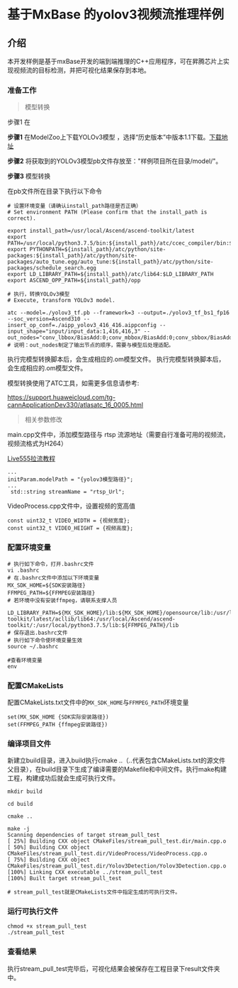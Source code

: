 # 基于MxBase 的yolov3视频流推理样例

## 介绍

本开发样例是基于mxBase开发的端到端推理的C++应用程序，可在昇腾芯片上实现视频流的目标检测，并把可视化结果保存到本地。

### 准备工作

> 模型转换

步骤1 在

**步骤1** 在ModelZoo上下载YOLOv3模型 ，选择“历史版本”中版本1.1下载。[下载地址](https://www.hiascend.com/zh/software/modelzoo/detail/C/210261e64adc42d2b3d84c447844e4c7)

**步骤2** 将获取到的YOLOv3模型pb文件存放至："样例项目所在目录/model/"。

**步骤3** 模型转换

在pb文件所在目录下执行以下命令

```
# 设置环境变量（请确认install_path路径是否正确）
# Set environment PATH (Please confirm that the install_path is correct).

export install_path=/usr/local/Ascend/ascend-toolkit/latest
export PATH=/usr/local/python3.7.5/bin:${install_path}/atc/ccec_compiler/bin:${install_path}/atc/bin:$PATH
export PYTHONPATH=${install_path}/atc/python/site-packages:${install_path}/atc/python/site-packages/auto_tune.egg/auto_tune:${install_path}/atc/python/site-packages/schedule_search.egg
export LD_LIBRARY_PATH=${install_path}/atc/lib64:$LD_LIBRARY_PATH
export ASCEND_OPP_PATH=${install_path}/opp

# 执行，转换YOLOv3模型
# Execute, transform YOLOv3 model.

atc --model=./yolov3_tf.pb --framework=3 --output=./yolov3_tf_bs1_fp16 --soc_version=Ascend310 --insert_op_conf=./aipp_yolov3_416_416.aippconfig --input_shape="input/input_data:1,416,416,3" --out_nodes="conv_lbbox/BiasAdd:0;conv_mbbox/BiasAdd:0;conv_sbbox/BiasAdd:0"
# 说明：out_nodes制定了输出节点的顺序，需要与模型后处理适配。
```

执行完模型转换脚本后，会生成相应的.om模型文件。 执行完模型转换脚本后，会生成相应的.om模型文件。

模型转换使用了ATC工具，如需更多信息请参考:

 https://support.huaweicloud.com/tg-cannApplicationDev330/atlasatc_16_0005.html

> 相关参数修改

main.cpp文件中，添加模型路径与 rtsp 流源地址（需要自行准备可用的视频流，视频流格式为H264）

[Live555拉流教程](../../docs/参考资料/Live555离线视频转RTSP说明文档)

```
...
initParam.modelPath = "{yolov3模型路径}";
...
 std::string streamName = "rtsp_Url";
```

VideoProcess.cpp文件中，设置视频的宽高值

```
const uint32_t VIDEO_WIDTH = {视频宽度};
const uint32_t VIDEO_HEIGHT = {视频高度};
```

### 配置环境变量

```
# 执行如下命令，打开.bashrc文件
vi .bashrc
# 在.bashrc文件中添加以下环境变量
MX_SDK_HOME=${SDK安装路径}
FFMPEG_PATH=${FFMPEG安装路径} 
# 若环境中没有安装ffmpeg，请联系支撑人员

LD_LIBRARY_PATH=${MX_SDK_HOME}/lib:${MX_SDK_HOME}/opensource/lib:/usr/local/Ascend/ascend-toolkit/latest/acllib/lib64:/usr/local/Ascend/ascend-toolkit/:/usr/local/python3.7.5/lib:${FFMPEG_PATH}/lib
# 保存退出.bashrc文件
# 执行如下命令使环境变量生效
source ~/.bashrc

#查看环境变量
env
```

### 配置CMakeLists

配置CMakeLists.txt文件中的`MX_SDK_HOME`与`FFMPEG_PATH`环境变量

```
set(MX_SDK_HOME {SDK实际安装路径})
set(FFMPEG_PATH {ffmpeg安装路径})
```

### 编译项目文件

新建立build目录，进入build执行cmake ..（..代表包含CMakeLists.txt的源文件父目录），在build目录下生成了编译需要的Makefile和中间文件。执行make构建工程，构建成功后就会生成可执行文件。

```
mkdir build

cd build

cmake ..

make -j
Scanning dependencies of target stream_pull_test
[ 25%] Building CXX object CMakeFiles/stream_pull_test.dir/main.cpp.o
[ 50%] Building CXX object CMakeFiles/stream_pull_test.dir/VideoProcess/VideoProcess.cpp.o
[ 75%] Building CXX object CMakeFiles/stream_pull_test.dir/Yolov3Detection/Yolov3Detection.cpp.o
[100%] Linking CXX executable ../stream_pull_test
[100%] Built target stream_pull_test

# stream_pull_test就是CMakeLists文件中指定生成的可执行文件。
```

### 运行可执行文件

```
chmod +x stream_pull_test
./stream_pull_test
```

### 查看结果

执行stream_pull_test完毕后，可视化结果会被保存在工程目录下result文件夹中。

